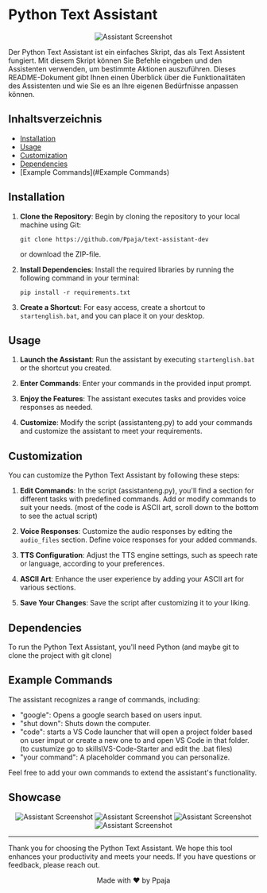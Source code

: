 # Python Text Assistant

<div align="center">
  <img src="screenshots/screenshot.jpg" alt="Assistant Screenshot">
</div>


Der Python Text Assistant ist ein einfaches Skript, das als Text Assistent fungiert. Mit diesem Skript können Sie Befehle eingeben und den Assistenten verwenden, um bestimmte Aktionen auszuführen. Dieses README-Dokument gibt Ihnen einen Überblick über die Funktionalitäten des Assistenten und wie Sie es an Ihre eigenen Bedürfnisse anpassen können.

## Inhaltsverzeichnis

- [Installation](#Installation)
- [Usage](#Usage)
- [Customization](#Customization)
- [Dependencies](#Dependencies)
- [Example Commands](#Example Commands)

## Installation

1. **Clone the Repository**: Begin by cloning the repository to your local machine using Git:
    ```
    git clone https://github.com/Ppaja/text-assistant-dev
    ```

    or download the ZIP-file. 

2. **Install Dependencies**: Install the required libraries by running the following command in your terminal:
    ```
    pip install -r requirements.txt
    ```

3. **Create a Shortcut**: For easy access, create a shortcut to `startenglish.bat`, and you can place it on your desktop.

## Usage

1. **Launch the Assistant**: Run the assistant by executing `startenglish.bat` or the shortcut you created.

2. **Enter Commands**: Enter your commands in the provided input prompt.

3. **Enjoy the Features**: The assistant executes tasks and provides voice responses as needed.

4. **Customize**: Modify the script (assistanteng.py) to add your commands and customize the assistant to meet your requirements.

## Customization

You can customize the Python Text Assistant by following these steps:

1. **Edit Commands**: In the script (assistanteng.py), you'll find a section for different tasks with predefined commands. Add or modify commands to suit your needs. (most of the code is ASCII art, scroll down to the bottom to see the actual script)

2. **Voice Responses**: Customize the audio responses by editing the `audio_files` section. Define voice responses for your added commands.

3. **TTS Configuration**: Adjust the TTS engine settings, such as speech rate or language, according to your preferences.

4. **ASCII Art**: Enhance the user experience by adding your ASCII art for various sections.

5. **Save Your Changes**: Save the script after customizing it to your liking.

## Dependencies

To run the Python Text Assistant, you'll need Python (and maybe git to clone the project with git clone)


## Example Commands

The assistant recognizes a range of commands, including:

- "google": Opens a google search based on users input.
- "shut down": Shuts down the computer.
- "code": starts a VS Code launcher that will open a project folder based on user imput or create a new one to and open VS Code in that folder. (to custumize go to skills\VS-Code-Starter and edit the .bat files)
- "your command": A placeholder command you can personalize.

Feel free to add your own commands to extend the assistant's functionality.

## Showcase

<div align="center">
  <img src="screenshots/2.jpg" alt="Assistant Screenshot">
  <img src="screenshots/3.jpg" alt="Assistant Screenshot">
  <img src="screenshots/4.jpg" alt="Assistant Screenshot">
  <img src="screenshots/5.jpg" alt="Assistant Screenshot">

</div>

---

Thank you for choosing the Python Text Assistant. We hope this tool enhances your productivity and meets your needs. If you have questions or feedback, please reach out.

<div align="center">
  <p>Made with ❤️ by Ppaja</p>
</div>